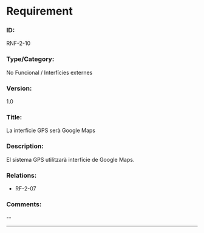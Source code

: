 # Requirement

### ID:
RNF-2-10

### Type/Category:
No Funcional / Interfícies externes

### Version:
1.0

### Title:
La interficie GPS serà Google Maps

### Description:
El sistema GPS utilitzarà interfície de Google Maps.

### Relations:
* RF-2-07

### Comments:
--

---